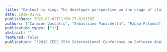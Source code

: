 ```yaml
---
title: "Context is king: The developer perspective on the usage of static analysis tools"
date: 2018-01-01
publishDate: 2022-02-02T11:00:27.819178Z
authors: ["Carmine Vassallo", "Sebastiano Panichella", "Fabio Palomba", "Sebastian Proksch", "Andy Zaidman", "Harald C Gall"]
publication_types: ["1"]
abstract: ""
featured: false
publication: "*2018 IEEE 25th International Conference on Software Analysis, Evolution and Reengineering (SANER)*"
---
```


